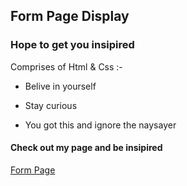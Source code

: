 ## Form Page Display

### Hope to get you insipired

Comprises of Html & Css :-

+ Belive in yourself

+ Stay curious

+ You got this and ignore the naysayer




#### Check out my page and be insipired


[Form Page](https://d-boy01.github.io/budare/)